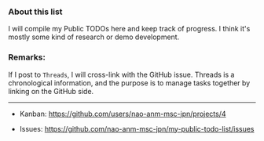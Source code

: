 ### About this list
I will compile my Public TODOs here and keep track of progress.
I think it's mostly some kind of research or demo development.

### Remarks:
If I post to `Threads`, I will cross-link with the GitHub issue.
Threads is a chronological information, and the purpose is to manage tasks together by linking on the GitHub side.

---

- Kanban:
https://github.com/users/nao-anm-msc-jpn/projects/4

- Issues:
https://github.com/nao-anm-msc-jpn/my-public-todo-list/issues
